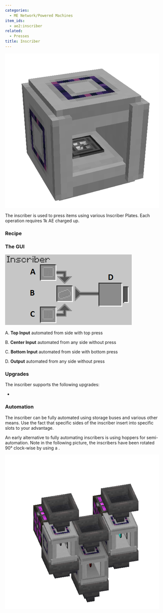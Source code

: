 ```yaml
---
categories:
  - ME Network/Powered Machines
item_ids:
  - ae2:inscriber
related:
  - Presses
title: Inscriber
---
```


![A Picture of an Inscriber with a press pattern in it.](../../../../public/large/inscriber.png)

The inscriber is used to press items using various Inscriber Plates. Each operation requires 1k AE charged up.

<CategoryIndex category="Presses" />

### Recipe

<RecipeFor id="inscriber" />

### The GUI

![Inscriber GUI](../../../../public/assets/content/inscriberGUI.png)

A. **Top Input** automated from side with top press

B. **Center Input** automated from any side without press

C. **Bottom Input** automated from side with bottom press

D. **Output** automated from any side without press

### Upgrades

The inscriber supports the following upgrades:

- <ItemLink id="speed_card" />

### Automation

The inscriber can be fully automated using storage buses and various other means. Use the fact that
specific sides of the inscriber insert into specific slots to your advantage.

An early alternative to fully automating inscribers is using hoppers for semi-automation.
Note in the following picture, the inscribers have been rotated 90° clock-wise by using 
a <ItemLink id="certus_quartz_wrench" />.

![Hopper Automation](../../../../public/large/inscriber_hoppers.png)
